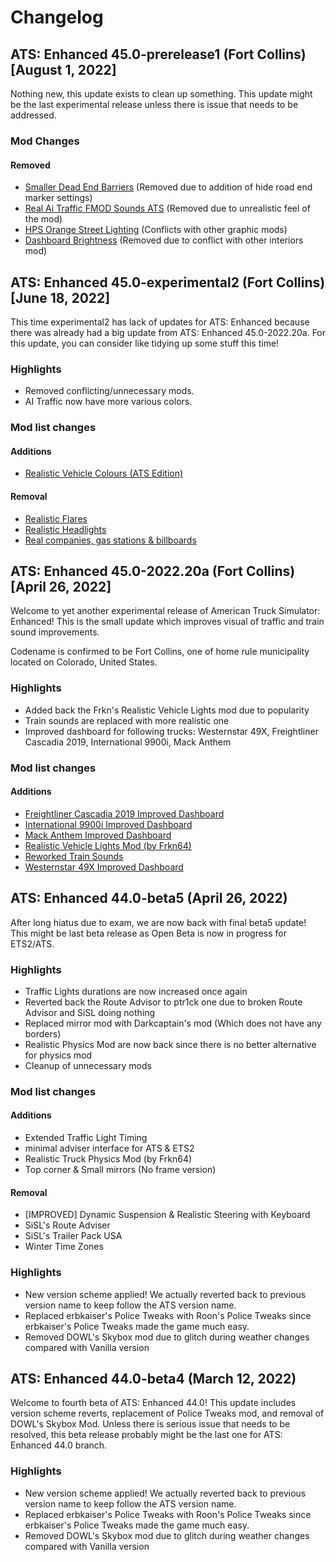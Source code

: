 # Changelog
## ATS: Enhanced 45.0-prerelease1 (Fort Collins) [August 1, 2022]
Nothing new, this update exists to clean up something. This update might be the last experimental release unless there is issue that needs to be addressed.

### Mod Changes
#### Removed
* [Smaller Dead End Barriers](https://steamcommunity.com/sharedfiles/filedetails/?id=1886848466) (Removed due to addition of hide road end marker settings)
* [Real Ai Traffic FMOD Sounds ATS](https://steamcommunity.com/sharedfiles/filedetails/?id=1545800116) (Removed due to unrealistic feel of the mod)
* [HPS Orange Street Lighting](https://steamcommunity.com/sharedfiles/filedetails/?id=2381826625) (Conflicts with other graphic mods)
* [Dashboard Brightness](https://steamcommunity.com/sharedfiles/filedetails/?id=2129583795) (Removed due to conflict with other interiors mod)

## ATS: Enhanced 45.0-experimental2 (Fort Collins) [June 18, 2022]
This time experimental2 has lack of updates for ATS: Enhanced because there was already had a big update from ATS: Enhanced 45.0-2022.20a. For this update, you can consider like tidying up some stuff this time!

### Highlights
* Removed conflicting/unnecessary mods.
* AI Traffic now have more various colors.

### Mod list changes
#### Additions
* [Realistic Vehicle Colours (ATS Edition)](https://steamcommunity.com/sharedfiles/filedetails/?id=1505979862)

#### Removal
* [Realistic Flares](https://steamcommunity.com/sharedfiles/filedetails/?id=2293314099)
* [Realistic Headlights](https://steamcommunity.com/sharedfiles/filedetails/?id=2112203913)
* [Real companies, gas stations & billboards](https://steamcommunity.com/sharedfiles/filedetails/?id=2316796205)

## ATS: Enhanced 45.0-2022.20a (Fort Collins) [April 26, 2022]
Welcome to yet another experimental release of American Truck Simulator: Enhanced! This is the small update which improves visual of traffic and train sound improvements.

Codename is confirmed to be Fort Collins, one of home rule municipality located on Colorado, United States.

### Highlights
* Added back the Frkn's Realistic Vehicle Lights mod due to popularity
* Train sounds are replaced with more realistic one
* Improved dashboard for following trucks: Westernstar 49X, Freightliner Cascadia 2019, International 9900i, Mack Anthem

### Mod list changes
#### Additions
* [Freightliner Cascadia 2019 Improved Dashboard](https://steamcommunity.com/sharedfiles/filedetails/?id=2800373758)
* [International 9900i Improved Dashboard](https://steamcommunity.com/sharedfiles/filedetails/?id=2800180030)
* [Mack Anthem Improved Dashboard](https://steamcommunity.com/sharedfiles/filedetails/?id=2800103618)
* [Realistic Vehicle Lights Mod (by Frkn64)](https://steamcommunity.com/sharedfiles/filedetails/?id=777974467)
* [Reworked Train Sounds](https://steamcommunity.com/sharedfiles/filedetails/?id=2799446618)
* [Westernstar 49X Improved Dashboard](https://steamcommunity.com/sharedfiles/filedetails/?id=2801915483)

## ATS: Enhanced 44.0-beta5 (April 26, 2022)
After long hiatus due to exam, we are now back with final beta5 update! This might be last beta release as Open Beta is now in progress for ETS2/ATS.

### Highlights
* Traffic Lights durations are now increased once again
* Reverted back the Route Advisor to ptr1ck one due to broken Route Advisor and SiSL doing nothing
* Replaced mirror mod with Darkcaptain's mod (Which does not have any borders)
* Realistic Physics Mod are now back since there is no better alternative for physics mod
* Cleanup of unnecessary mods

### Mod list changes
#### Additions
* Extended Traffic Light Timing
* minimal adviser interface for ATS & ETS2
* Realistic Truck Physics Mod (by Frkn64)
* Top corner & Small mirrors (No frame version)

#### Removal
* [IMPROVED] Dynamic Suspension & Realistic Steering with Keyboard
* SiSL's Route Adviser
* SiSL's Trailer Pack USA
* Winter Time Zones

### Highlights
* New version scheme applied! We actually reverted back to previous version name to keep follow the ATS version name.
* Replaced erbkaiser's Police Tweaks with Roon's Police Tweaks since erbkaiser's Police Tweaks made the game much easy.
* Removed DOWL's Skybox mod due to glitch during weather changes compared with Vanilla version

## ATS: Enhanced 44.0-beta4 (March 12, 2022)
Welcome to fourth beta of ATS: Enhanced 44.0! This update includes version scheme reverts, replacement of Police Tweaks mod, and removal of DOWL's Skybox Mod. Unless there is serious issue that needs to be resolved, this beta release probably might be the last one for ATS: Enhanced 44.0 branch.

### Highlights
* New version scheme applied! We actually reverted back to previous version name to keep follow the ATS version name.
* Replaced erbkaiser's Police Tweaks with Roon's Police Tweaks since erbkaiser's Police Tweaks made the game much easy.
* Removed DOWL's Skybox mod due to glitch during weather changes compared with Vanilla version